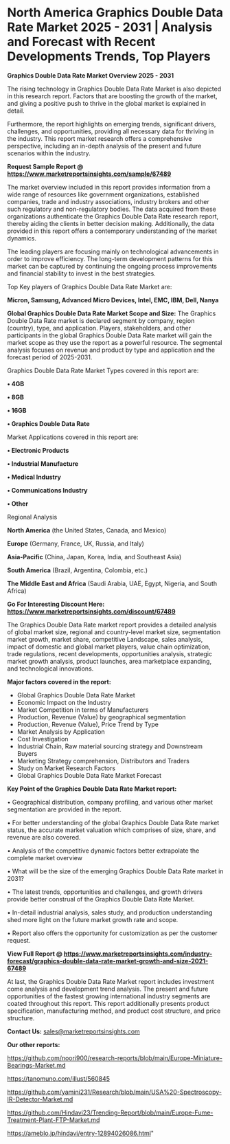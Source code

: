 # North America Graphics Double Data Rate Market 2025 - 2031 | Analysis and Forecast with Recent Developments Trends, Top Players

<Strong> Graphics Double Data Rate Market Overview 2025 - 2031</strong>

The rising technology in Graphics Double Data Rate Market is also depicted in this research report. Factors that are boosting the growth of the market, and giving a positive push to thrive in the global market is explained in detail.

Furthermore, the report highlights on emerging trends, significant drivers, challenges, and opportunities, providing all necessary data for thriving in the industry. This report market research offers a comprehensive perspective, including an in-depth analysis of the present and future scenarios within the industry.

<strong>Request Sample Report @ <a href=https://www.marketreportsinsights.com/sample/67489>https://www.marketreportsinsights.com/sample/67489</a></strong>

The market overview included in this report provides information from a wide range of resources like government organizations, established companies, trade and industry associations, industry brokers and other such regulatory and non-regulatory bodies. The data acquired from these organizations authenticate the Graphics Double Data Rate research report, thereby aiding the clients in better decision making. Additionally, the data provided in this report offers a contemporary understanding of the market dynamics.

The leading players are focusing mainly on technological advancements in order to improve efficiency. The long-term development patterns for this market can be captured by continuing the ongoing process improvements and financial stability to invest in the best strategies.

Top Key players of Graphics Double Data Rate Market are:

<strong>Micron, Samsung, Advanced Micro Devices, Intel, EMC, IBM, Dell, Nanya</strong>

<strong><b>Global Graphics Double Data Rate Market Scope and Size:</b></strong>
The Graphics Double Data Rate market is declared segment by company, region (country), type, and application. Players, stakeholders, and other participants in the global Graphics Double Data Rate market will gain the market scope as they use the report as a powerful resource. The segmental analysis focuses on revenue and product by type and application and the forecast period of 2025-2031.

Graphics Double Data Rate Market Types covered in this report are:

<strong>• 4GB

• 8GB

• 16GB

• Graphics Double Data Rate</strong>

Market Applications covered in this report are:

<strong>• Electronic Products

• Industrial Manufacture

• Medical Industry

• Communications Industry

• Other</strong> 

Regional Analysis

<strong>North America</strong> (the United States, Canada, and Mexico)

<strong>Europe</strong> (Germany, France, UK, Russia, and Italy)

<strong>Asia-Pacific</strong> (China, Japan, Korea, India, and Southeast Asia)

<strong>South America</strong> (Brazil, Argentina, Colombia, etc.)

<strong>The Middle East and Africa</strong> (Saudi Arabia, UAE, Egypt, Nigeria, and South Africa)

<strong>Go For Interesting Discount Here: <a href=https://www.marketreportsinsights.com/discount/67489>https://www.marketreportsinsights.com/discount/67489</a></strong>

The Graphics Double Data Rate market report provides a detailed analysis of global market size, regional and country-level market size, segmentation market growth, market share, competitive Landscape, sales analysis, impact of domestic and global market players, value chain optimization, trade regulations, recent developments, opportunities analysis, strategic market growth analysis, product launches, area marketplace expanding, and technological innovations.

<strong><b>Major factors covered in the report:</b></strong>
<ul>
  <li>Global Graphics Double Data Rate Market </li>
  <li>Economic Impact on the Industry</li>
  <li>Market Competition in terms of Manufacturers</li>
  <li>Production, Revenue (Value) by geographical segmentation</li>
  <li>Production, Revenue (Value), Price Trend by Type</li>
  <li>Market Analysis by Application</li>
  <li>Cost Investigation</li>
  <li>Industrial Chain, Raw material sourcing strategy and Downstream Buyers</li>
  <li>Marketing Strategy comprehension, Distributors and Traders</li>
  <li>Study on Market Research Factors</li>
  <li>Global Graphics Double Data Rate Market Forecast</li>
</ul>

<strong><b>Key Point of the Graphics Double Data Rate Market report:</b></strong>

• Geographical distribution, company profiling, and various other market segmentation are provided in the report.

• For better understanding of the global Graphics Double Data Rate market status, the accurate market valuation which comprises of size, share, and revenue are also covered.

• Analysis of the competitive dynamic factors better extrapolate the complete market overview

• What will be the size of the emerging Graphics Double Data Rate market in 2031?

• The latest trends, opportunities and challenges, and growth drivers provide better construal of the Graphics Double Data Rate Market.

• In-detail industrial analysis, sales study, and production understanding shed more light on the future market growth rate and scope.

• Report also offers the opportunity for customization as per the customer request.

<strong><b>View Full Report @ <a href=https://www.marketreportsinsights.com/industry-forecast/graphics-double-data-rate-market-growth-and-size-2021-67489>https://www.marketreportsinsights.com/industry-forecast/graphics-double-data-rate-market-growth-and-size-2021-67489</a></b></strong>


At last, the Graphics Double Data Rate Market report includes investment come analysis and development trend analysis. The present and future opportunities of the fastest growing international industry segments are coated throughout this report. This report additionally presents product specification, manufacturing method, and product cost structure, and price structure.

<strong>Contact Us:</strong>
sales@marketreportsinsights.com

<strong>Our other reports:</strong>

<a href=https://github.com/noori900/research-reports/blob/main/Europe-Miniature-Bearings-Market.md>https://github.com/noori900/research-reports/blob/main/Europe-Miniature-Bearings-Market.md</a>

<a href=https://tanomuno.com/illust/560845>https://tanomuno.com/illust/560845</a>

<a href=https://github.com/yamini231/Research/blob/main/USA%20-Spectroscopy-IR-Detector-Market.md>https://github.com/yamini231/Research/blob/main/USA%20-Spectroscopy-IR-Detector-Market.md</a>

<a href=https://github.com/Hindavi23/Trending-Report/blob/main/Europe-Fume-Treatment-Plant-FTP-Market.md>https://github.com/Hindavi23/Trending-Report/blob/main/Europe-Fume-Treatment-Plant-FTP-Market.md</a>

<a href=https://ameblo.jp/hindavi/entry-12894026086.html>https://ameblo.jp/hindavi/entry-12894026086.html</a>"
